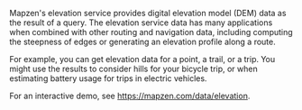 Mapzen's elevation service provides digital elevation model (DEM) data as the result of a query. The elevation service data has many applications when combined with other routing and navigation data, including computing the steepness of edges or generating an elevation profile along a route. 

For example, you can get elevation data for a point, a trail, or a trip. You might use the results to consider hills for your bicycle trip, or when estimating battery usage for trips in electric vehicles.

For an interactive demo, see https://mapzen.com/data/elevation.
